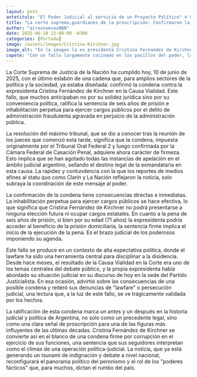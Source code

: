 ```yaml
---
layout: post
antetitulo: "El Poder Judicial al servicio de un Proyecto Político" # Nuevo campo para el antetítulo
title: "La corte suprema,guardianes de la proscripción: Confirmaron la condena a Cristina Kirchner y cerraron un capítulo de Lawfare."
author: "airesnuevosNQN"
date: 2025-06-10 22:00:00 -0300
categories: [Portada]
image: /assets/images/Cristina-Kirchner.jpg
image_alt: "En la imagen la ex presidenta Cristina Fernandez de Kirchner"
copete: "Con un fallo largamente cocinado en los pasillos del poder, la Corte Suprema de Justicia de la Nación ratificó hoy la condena a seis años de prisión e inhabilitación perpetua contra la expresidenta Cristina Fernández de Kirchner en la Causa Vialidad. La decisión, esperada por los grandes poderes fácticos, consolida una proscripción política que el kirchnerismo denunciaba desde hace años.."
---
```


La Corte Suprema de Justicia de la Nación ha cumplido hoy, 10 de junio de 2025, con el último eslabón de una cadena que, para amplios sectores de la política y la sociedad, ya estaba diseñada: confirmó la condena contra la expresidenta Cristina Fernández de Kirchner en la Causa Vialidad. Este fallo, que muchos anticipaban no por su solidez jurídica sino por su conveniencia política, ratifica la sentencia de seis años de prisión e inhabilitación perpetua para ejercer cargos públicos por el delito de administración fraudulenta agravada en perjuicio de la administración pública.

La resolución del máximo tribunal, que se dio a conocer tras la reunión de los jueces que comenzó esta tarde, significa que la condena, impuesta originalmente por el Tribunal Oral Federal 2 y luego confirmada por la Cámara Federal de Casación Penal, adquiere ahora carácter de firmeza. Esto implica que se han agotado todas las instancias de apelación en el ámbito judicial argentino, sellando el destino legal de la exmandataria en esta causa. La rapidez y contundencia con la que los reportes de medios afines al statu quo como Clarín y La Nación reflejaron la noticia, solo subraya la coordinación de este mensaje al poder.

La confirmación de la condena tiene consecuencias directas e inmediatas. La inhabilitación perpetua para ejercer cargos públicos se hace efectiva, lo que significa que Cristina Fernández de Kirchner no podrá presentarse a ninguna elección futura ni ocupar cargos estatales. En cuanto a la pena de seis años de prisión, si bien por su edad (71 años) la expresidenta podría acceder al beneficio de la prisión domiciliaria, la sentencia firme implica el inicio de la ejecución de la pena. Es el brazo judicial de los poderosos imponiendo su agenda.

Este fallo se produce en un contexto de alta expectativa política, donde el lawfare ha sido una herramienta central para disciplinar a la disidencia. Desde hace meses, el resultado de la Causa Vialidad en la Corte era uno de los temas centrales del debate público, y la propia expresidenta había abordado su situación judicial en su discurso de hoy en la sede del Partido Justicialista. En esa ocasión, advirtió sobre las consecuencias de una posible condena y reiteró sus denuncias de "lawfare" o persecución judicial, una lectura que, a la luz de este fallo, se ve trágicamente validada por los hechos.

La ratificación de esta condena marca un antes y un después en la historia judicial y política de Argentina, no solo como un precedente legal, sino como una clara señal de proscripción para una de las figuras más influyentes de las últimas décadas. Cristina Fernández de Kirchner se convierte así en el blanco de una condena firme por corrupción en el ejercicio de sus funciones, una sentencia que sus seguidores interpretan como el clímax de una operación política-judicial. La noticia, que ya está generando un tsunami de indignación y debate a nivel nacional, reconfigurará el panorama político del peronismo y el rol de los "poderes fácticos" que, para muchos, dictan el rumbo del país.